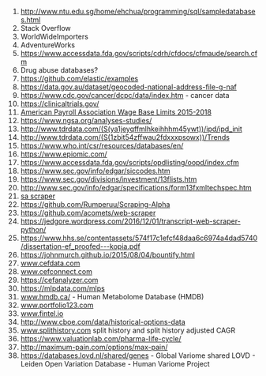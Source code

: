 1. http://www.ntu.edu.sg/home/ehchua/programming/sql/sampledatabases.html
2. Stack Overflow
3. WorldWideImporters
4. AdventureWorks
5. https://www.accessdata.fda.gov/scripts/cdrh/cfdocs/cfmaude/search.cfm
6. Drug abuse databases?
7. https://github.com/elastic/examples
8. https://data.gov.au/dataset/geocoded-national-address-file-g-naf
9. https://www.cdc.gov/cancer/dcpc/data/index.htm - cancer data
10. https://clinicaltrials.gov/
11. [American Payroll Association Wage Base Limits 2015-2018](https://www.americanpayroll.org/docs/default-source/default-document-library/wagebases-final.pdf?sfvrsn=616d3c70_4)
12. https://www.ngsa.org/analyses-studies/
13. http://www.tdrdata.com/(S(ya1jeyqffmlhkeihhhm45ywt))/ipd/ipd_init
14. http://www.tdrdata.com/(S(1zbit54zffwau2fdxxxpsowx))/Trends
15. https://www.who.int/csr/resources/databases/en/
16. https://www.epiomic.com/
17. https://www.accessdata.fda.gov/scripts/opdlisting/oopd/index.cfm
18. https://www.sec.gov/info/edgar/siccodes.htm
19. https://www.sec.gov/divisions/investment/13flists.htm
20. http://www.sec.gov/info/edgar/specifications/form13fxmltechspec.htm
21. [sa scraper](https://gist.github.com/johnmurch/db4315d97716f9490ddc)
22. https://github.com/Rumperuu/Scraping-Alpha
23. https://github.com/acomets/web-scraper
24. https://jedgore.wordpress.com/2016/12/01/transcript-web-scraper-python/
25. https://www.hhs.se/contentassets/574f17c1efcf48daa6c6974a4dad5740/dissertation-ef_proofed---kopia.pdf
26. https://johnmurch.github.io/2015/08/04/bountify.html
27. www.cefdata.com
28. www.cefconnect.com
29. https://cefanalyzer.com
30. https://mlpdata.com/mlps
31. www.hmdb.ca/ - Human Metabolome Database (HMDB)
32. www.portfolio123.com
33. www.fintel.io
34. http://www.cboe.com/data/historical-options-data
35. www.splithistory.com split history and split history adjusted CAGR
36. https://www.valuationlab.com/pharma-life-cycle/
37. http://maximum-pain.com/options/max-pain/
38. https://databases.lovd.nl/shared/genes - Global Variome shared LOVD - Leiden Open Variation Database - Human Variome Project

